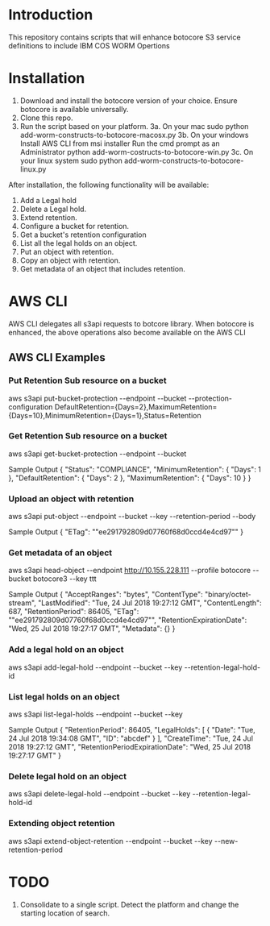 # Introduction

This repository contains scripts that will enhance botocore S3 service definitions to include IBM COS WORM Opertions

# Installation

1. Download and install the botocore version of your choice. Ensure botocore is available universally.
2. Clone this repo.
3. Run the script based on your platform. 
	3a. On your mac
	  sudo python add-worm-constructs-to-botocore-macosx.py
	3b. On your windows
	  Install AWS CLI from msi installer
	  Run the cmd prompt as an Administrator
	  python add-worm-costructs-to-botocore-win.py
	3c. On your linux system
	  sudo python add-worm-constructs-to-botocore-linux.py


After installation, the following functionality will be available:

1. Add a Legal hold
2. Delete a Legal hold.
3. Extend retention.
4. Configure a bucket for retention.
5. Get a bucket's retention configuration
5. List all the legal holds on an object.
7. Put an object with retention.
8. Copy an object with retention.
9. Get metadata of an object that includes retention.

# AWS CLI

AWS CLI delegates all s3api requests to botcore library. When botocore is enhanced, the above operations also become available on the AWS CLI

## AWS CLI Examples

### Put Retention Sub resource on a bucket
aws s3api put-bucket-protection --endpoint <endpoint> --bucket <bucketname> --protection-configuration DefaultRetention={Days=2},MaximumRetention={Days=10},MinimumRetention={Days=1},Status=Retention

### Get Retention Sub resource on a bucket
aws s3api get-bucket-protection --endpoint <endpoint> --bucket <bucketname>

Sample Output
{
    "Status": "COMPLIANCE", 
    "MinimumRetention": {
        "Days": 1
    }, 
    "DefaultRetention": {
        "Days": 2
    }, 
    "MaximumRetention": {
        "Days": 10
    }
}

### Upload an object with retention
aws s3api put-object --endpoint <endpoint> --bucket <bucket name> --key <object key> --retention-period <retention period> --body <filename>

Sample Output
{
    "ETag": "\"ee291792809d07760f68d0ccd4e4cd97\""
}

### Get metadata of an object
aws s3api head-object --endpoint http://10.155.228.111 --profile botocore --bucket botocore3 --key ttt

Sample Output
{
    "AcceptRanges": "bytes", 
    "ContentType": "binary/octet-stream", 
    "LastModified": "Tue, 24 Jul 2018 19:27:12 GMT", 
    "ContentLength": 687, 
    "RetentionPeriod": 86405, 
    "ETag": "\"ee291792809d07760f68d0ccd4e4cd97\"", 
    "RetentionExpirationDate": "Wed, 25 Jul 2018 19:27:17 GMT", 
    "Metadata": {}
}

### Add a legal hold on an object
aws s3api add-legal-hold  --endpoint <endpoint> --bucket <bucketname> --key <objectkey> --retention-legal-hold-id <legalholdid>

### List legal holds on an object
aws s3api list-legal-holds  --endpoint <endpoints> --bucket <bucketname> --key <objectkey> 

Sample Output
{
    "RetentionPeriod": 86405, 
    "LegalHolds": [
        {
            "Date": "Tue, 24 Jul 2018 19:34:08 GMT", 
            "ID": "abcdef"
        }
    ], 
    "CreateTime": "Tue, 24 Jul 2018 19:27:12 GMT", 
    "RetentionPeriodExpirationDate": "Wed, 25 Jul 2018 19:27:17 GMT"
}

### Delete legal hold on an object
aws s3api delete-legal-hold  --endpoint <endpoint>  --bucket <bucketname> --key <objectkey> --retention-legal-hold-id <legalholdid>

### Extending object retention
aws s3api extend-object-retention  --endpoint <endpoint>  --bucket <bucketname> --key <objectkey> --new-retention-period <newretentionperiod>

# TODO
1. Consolidate to a single script. Detect the platform and change the starting location of search. 
